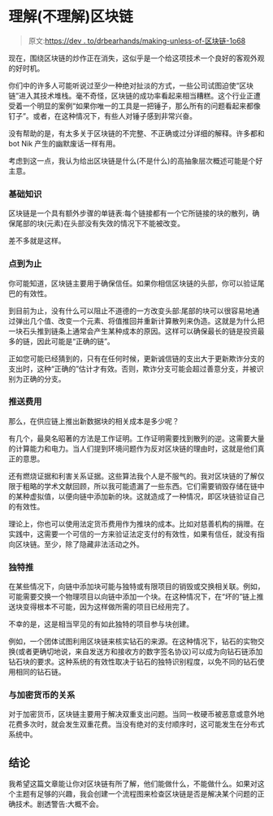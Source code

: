 # 理解(不理解)区块链

> 原文:[https://dev . to/drbearhands/making-unless-of-区块链-1o68](https://dev.to/drbearhands/making-nonsense-of-blockchain-1o68)

现在，围绕区块链的炒作正在消失，这似乎是一个给这项技术一个良好的客观外观的好时机。

你们中的许多人可能听说过至少一种绝对扯淡的方式，一些公司试图迫使“区块链”进入其技术堆栈。毫不奇怪，区块链的成功率看起来相当糟糕。这个行业正遭受着一个明显的案例“如果你唯一的工具是一把锤子，那么所有的问题看起来都像钉子”。或者，在这种情况下，有些人对锤子感到非常兴奋。

没有帮助的是，有太多关于区块链的不完整、不正确或过分详细的解释。许多都和 bot Nik 产生的幽默废话一样有用。

考虑到这一点，我认为给出区块链是什么(不是什么)的高抽象层次概述可能是个好主意。

### [](#basics)基础知识

区块链是一个具有额外步骤的单链表:每个链接都有一个它所链接的块的散列，确保尾部的块(元素)在头部没有失效的情况下不能被改变。

差不多就是这样。

### [](#the-point)点到为止

你可能知道，区块链主要用于确保信任。如果你相信区块链的头部，你可以验证尾巴的有效性。

到目前为止，没有什么可以阻止不道德的一方改变头部:尾部的块可以很容易地通过弹出几个值、改变一个元素、将值推回并重新计算散列来伪造。这就是为什么把一块石头推到链条上通常会产生某种成本的原因。这样可以确保最长的链是投资最多的链，因此可能是“正确的链”。

正如您可能已经猜到的，只有在任何时候，更新诚信链的支出大于更新欺诈分支的支出时，这种“正确的”估计才有效。否则，欺诈分支可能会超过善意分支，并被识别为正确的分支。

### [](#push-costs)推送费用

那么，在供应链上推出新数据块的相关成本是多少呢？

有几个，最臭名昭著的方法是工作证明。工作证明需要找到散列的逆。这需要大量的计算能力和电力。当人们提到环境问题作为反对区块链的理由时，这就是他们真正的意思。

还有燃烧证据和利害关系证据。这些算法我个人是不服气的。我对区块链的了解仅限于粗略的学术文献回顾，所以我可能遗漏了一些东西。它们需要销毁存储在链中的某种虚拟值，以便向链中添加新的块。这就造成了一种情况，即区块链验证自己的有效性。

理论上，你也可以使用法定货币费用作为推块的成本。比如对慈善机构的捐赠。在实践中，这需要一个可信的一方来验证法定支付的有效性，如果有信任，就没有指向区块链。至少，除了隐藏非法活动之外。

### [](#unique-pushes)独特推

在某些情况下，向链中添加块可能与独特或有限项目的销毁或交换相关联。例如，可能需要交换一个物理项目以向链中添加一个块。在这种情况下，在“坏的”链上推送块变得根本不可能，因为这样做所需的项目已经用完了。

不幸的是，这是相当罕见的有如此独特的项目参与块创建。

例如，一个团体试图利用区块链来核实钻石的来源。在这种情况下，钻石的实物交换(或者更确切地说，来自发送方和接收方的数字签名协议)可以成为向钻石链添加钻石块的要求。这种系统的有效性取决于钻石的独特识别程度，以免不同的钻石使用相同的钻石链。

### [](#relation-to-cryptocurrencies)与加密货币的关系

对于加密货币，区块链主要用于解决双重支出问题。当同一枚硬币被恶意或意外地花费多次时，就会发生双重花费。当没有绝对的支付顺序时，这可能发生在分布式系统中。

## [](#conclusion)结论

我希望这篇文章能让你对区块链有所了解，他们能做什么，不能做什么。如果对这个主题有足够的兴趣，我会创建一个流程图来检查区块链是否是解决某个问题的正确技术。剧透警告:大概不会。
